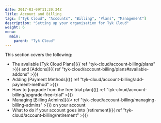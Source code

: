 ```yaml
---
date: 2017-03-09T11:20:34Z
Title: Account and Billing
tags: ["Tyk Cloud", "Accounts", "Billing", "Plans", "Management"]
description: "Setting up your organisation for Tyk Cloud"
weight: 6
menu:
  main:
    parent: "Tyk Cloud"
---
```


This section covers the following:

* The available [Tyk Cloud Plans]({{ ref "tyk-cloud/account-billing/plans" >}}) and [Addons]({{ ref "tyk-cloud/account-billing/plans#available-addons" >}})
* Adding [Payment Methods]({{ ref "tyk-cloud/account-billing/add-payment-method" >}})
* How to [upgrade from the free trial plan]({{ ref "tyk-cloud/account-billing/upgrade-free-trial" >}})
* Managing [Billing Admins]({{< ref "tyk-cloud/account-billing/managing-billing-admins" >}}) on your account
* What to do if your account goes into [retirement]({{ ref "tyk-cloud/account-billing/retirement" >}})